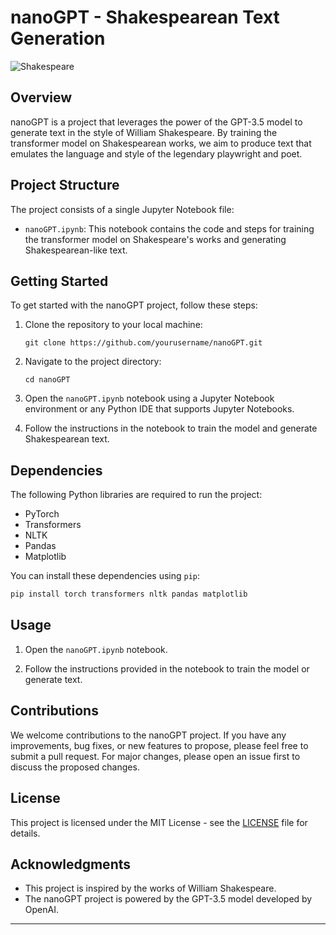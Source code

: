 # nanoGPT - Shakespearean Text Generation

![Shakespeare](https://upload.wikimedia.org/wikipedia/commons/thumb/a/a2/Shakespeare.jpg/220px-Shakespeare.jpg)

## Overview

nanoGPT is a project that leverages the power of the GPT-3.5 model to generate text in the style of William Shakespeare. By training the transformer model on Shakespearean works, we aim to produce text that emulates the language and style of the legendary playwright and poet.

## Project Structure

The project consists of a single Jupyter Notebook file:

- `nanoGPT.ipynb`: This notebook contains the code and steps for training the transformer model on Shakespeare's works and generating Shakespearean-like text.

## Getting Started

To get started with the nanoGPT project, follow these steps:

1. Clone the repository to your local machine:

   ```
   git clone https://github.com/yourusername/nanoGPT.git
   ```

2. Navigate to the project directory:

   ```
   cd nanoGPT
   ```

3. Open the `nanoGPT.ipynb` notebook using a Jupyter Notebook environment or any Python IDE that supports Jupyter Notebooks.

4. Follow the instructions in the notebook to train the model and generate Shakespearean text.

## Dependencies

The following Python libraries are required to run the project:

- PyTorch
- Transformers
- NLTK
- Pandas
- Matplotlib

You can install these dependencies using `pip`:

```bash
pip install torch transformers nltk pandas matplotlib
```

## Usage

1. Open the `nanoGPT.ipynb` notebook.

2. Follow the instructions provided in the notebook to train the model or generate text.

## Contributions

We welcome contributions to the nanoGPT project. If you have any improvements, bug fixes, or new features to propose, please feel free to submit a pull request. For major changes, please open an issue first to discuss the proposed changes.

## License

This project is licensed under the MIT License - see the [LICENSE](LICENSE) file for details.

## Acknowledgments

- This project is inspired by the works of William Shakespeare.
- The nanoGPT project is powered by the GPT-3.5 model developed by OpenAI.

---
